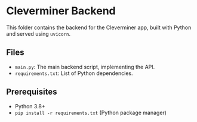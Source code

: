 # Cleverminer Backend

This folder contains the backend for the Cleverminer app, built with Python and served using `uvicorn`.

## Files
- `main.py`: The main backend script, implementing the API.
- `requirements.txt`: List of Python dependencies.

## Prerequisites
- Python 3.8+
- `pip install -r requirements.txt` (Python package manager)

